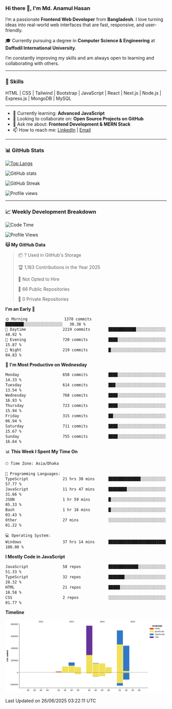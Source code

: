 ### Hi there 👋, I'm Md. Anamul Hasan

I’m a passionate **Frontend Web Developer** from **Bangladesh**. I love turning ideas into real-world web interfaces that are fast, responsive, and user-friendly.

🎓 Currently pursuing a degree in **Computer Science & Engineering** at **Daffodil International University**.

I’m constantly improving my skills and am always open to learning and collaborating with others.

---

### 🚀 Skills
HTML | CSS | Tailwind | Bootstrap | JavaScript | React | Next.js | Node.js | Express.js | MongoDB | MySQL 

---

- 🌱 Currently learning: **Advanced JavaScript**
- 👯 Looking to collaborate on: **Open Source Projects on GitHub**
- 💬 Ask me about: **Frontend Development & MERN Stack**
- 📫 How to reach me: [LinkedIn](https://www.linkedin.com/in/mdanamulhasan201) | [Email](mailto:anamulhasan3625@gmail.com)

---

### 📊 GitHub Stats

[![Top Langs](https://github-readme-stats.vercel.app/api/top-langs/?username=mdanamulhasan201&layout=compact)](https://github.com/anuraghazra/github-readme-stats)

![GitHub stats](https://github-readme-stats.vercel.app/api?username=mdanamulhasan201&show_icons=true&count_private=true&theme=tokyonight)

![GitHub Streak](https://streak-stats.demolab.com?user=mdanamulhasan201&theme=tokyonight)

![Profile views](https://gpvc.arturio.dev/mdanamulhasan201)

---

### 📈 Weekly Development Breakdown

<!--START_SECTION:waka-->
![Code Time](http://img.shields.io/badge/Code%20Time-337%20hrs%2036%20mins-blue)

![Profile Views](http://img.shields.io/badge/Profile%20Views-1-blue)

**🐱 My GitHub Data** 

> 📦 ? Used in GitHub's Storage 
 > 
> 🏆 1,183 Contributions in the Year 2025
 > 
> 🚫 Not Opted to Hire
 > 
> 📜 66 Public Repositories 
 > 
> 🔑 0 Private Repositories 
 > 
**I'm an Early 🐤** 

```text
🌞 Morning                1378 commits        ████████░░░░░░░░░░░░░░░░░   30.38 % 
🌆 Daytime                2219 commits        ████████████░░░░░░░░░░░░░   48.92 % 
🌃 Evening                720 commits         ████░░░░░░░░░░░░░░░░░░░░░   15.87 % 
🌙 Night                  219 commits         █░░░░░░░░░░░░░░░░░░░░░░░░   04.83 % 
```
📅 **I'm Most Productive on Wednesday** 

```text
Monday                   650 commits         ████░░░░░░░░░░░░░░░░░░░░░   14.33 % 
Tuesday                  614 commits         ███░░░░░░░░░░░░░░░░░░░░░░   13.54 % 
Wednesday                768 commits         ████░░░░░░░░░░░░░░░░░░░░░   16.93 % 
Thursday                 723 commits         ████░░░░░░░░░░░░░░░░░░░░░   15.94 % 
Friday                   315 commits         ██░░░░░░░░░░░░░░░░░░░░░░░   06.94 % 
Saturday                 711 commits         ████░░░░░░░░░░░░░░░░░░░░░   15.67 % 
Sunday                   755 commits         ████░░░░░░░░░░░░░░░░░░░░░   16.64 % 
```


📊 **This Week I Spent My Time On** 

```text
🕑︎ Time Zone: Asia/Dhaka

💬 Programming Languages: 
TypeScript               21 hrs 30 mins      ██████████████░░░░░░░░░░░   57.77 % 
JavaScript               11 hrs 47 mins      ████████░░░░░░░░░░░░░░░░░   31.66 % 
JSON                     1 hr 59 mins        █░░░░░░░░░░░░░░░░░░░░░░░░   05.33 % 
Bash                     1 hr 16 mins        █░░░░░░░░░░░░░░░░░░░░░░░░   03.43 % 
Other                    27 mins             ░░░░░░░░░░░░░░░░░░░░░░░░░   01.22 % 

💻 Operating System: 
Windows                  37 hrs 14 mins      █████████████████████████   100.00 % 
```

**I Mostly Code in JavaScript** 

```text
JavaScript               58 repos            █████████████░░░░░░░░░░░░   51.33 % 
TypeScript               32 repos            ███████░░░░░░░░░░░░░░░░░░   28.32 % 
HTML                     21 repos            █████░░░░░░░░░░░░░░░░░░░░   18.58 % 
CSS                      2 repos             ░░░░░░░░░░░░░░░░░░░░░░░░░   01.77 % 
```



**Timeline**

![Lines of Code chart](https://raw.githubusercontent.com/mdanamulhasan201/mdanamulhasan201/main/assets/bar_graph.png)


 Last Updated on 26/06/2025 03:22:11 UTC
<!--END_SECTION:waka-->

